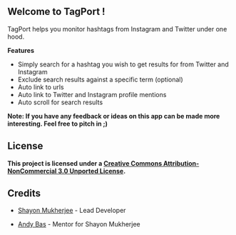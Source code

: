## Welcome to TagPort !

TagPort helps you monitor hashtags from Instagram and Twitter under one hood.

**Features**

* Simply search for a hashtag you wish to get results for from Twitter and Instagram
* Exclude search results against a specific term (optional)
* Auto link to urls
* Auto link to Twitter and Instagram profile mentions
* Auto scroll for search results


**Note: If you have any feedback or ideas on this app can be made more interesting. Feel free to pitch in ;)**
## License
**This project is licensed under a [Creative Commons Attribution-NonCommercial 3.0 Unported License](http://creativecommons.org/licenses/by-nc/3.0/deed.en_US).**

## Credits

* [Shayon Mukherjee](http://wrkb.in) - Lead Developer
* [Andy Bas](http://andybas.com) - Mentor for Shayon Mukherjee

  [shayonj]: https://github.com/shayonj/
  [http://tagport.herokuapp.com]: http://tagport.herokuapp.com
